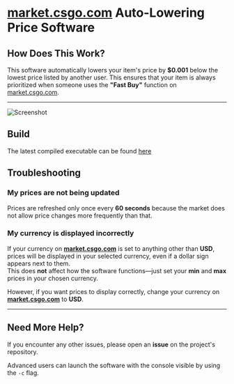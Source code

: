 # [market.csgo.com](https://market.csgo.com/en/) Auto-Lowering Price Software

## How Does This Work?
This software automatically lowers your item's price by **$0.001** below the lowest price listed by another user. This ensures that your item is always prioritized when someone uses the **"Fast Buy"** function on [market.csgo.com](https://market.csgo.com/en/).

---

![Screenshot](.git/photos/screenshot.png)

## Build
The latest compiled executable can be found [here](https://github.com/LIL-JABA/cstmpricebot/actions/workflows/dotnet.yml)

## Troubleshooting

### My prices are not being updated
Prices are refreshed only once every **60 seconds** because the market does not allow price changes more frequently than that.

### My currency is displayed incorrectly
If your currency on **[market.csgo.com](https://market.csgo.com/en/)** is set to anything other than **USD**, prices will be displayed in your selected currency, even if a dollar sign appears next to them.  
This does **not** affect how the software functions—just set your **min** and **max** prices in your chosen currency.

However, if you want prices to display correctly, change your currency on **[market.csgo.com](https://market.csgo.com/en/)** to **USD**.

---

## Need More Help?
If you encounter any other issues, please open an **issue** on the project's repository.

Advanced users can launch the software with the console visible by using the `-c` flag.